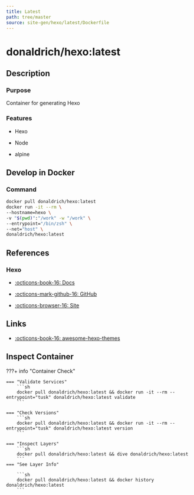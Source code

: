 ```yaml
---
title: Latest
path: tree/master
source: site-gen/hexo/latest/Dockerfile
---
```


# donaldrich/hexo:latest

## Description

### Purpose

Container for generating Hexo

### Features

* Hexo

* Node

* alpine

## Develop in Docker

### Command

```sh
docker pull donaldrich/hexo:latest
docker run -it --rm \
--hostname=hexo \
-v "$(pwd)":"/work" -w "/work" \
--entrypoint="/bin/zsh" \
--net="host" \
donaldrich/hexo:latest
```

## References

### Hexo

* [:octicons-book-16: Docs](https://hexo.io/docs)

* [:octicons-mark-github-16: GitHub](https://github.com/hexojs/hexo)

* [:octicons-browser-16: Site](https://hexo.io)
## Links

* [:octicons-book-16: awesome-hexo-themes](https://awesomeopensource.com/projects/hexo-theme)

## Inspect Container

???+ info "Container Check"

    === "Validate Services"
        ```sh
        docker pull donaldrich/hexo:latest && docker run -it --rm --entrypoint="tusk" donaldrich/hexo:latest validate
        ```

    === "Check Versions"
        ```sh
        docker pull donaldrich/hexo:latest && docker run -it --rm --entrypoint="tusk" donaldrich/hexo:latest version
        ```

    === "Inspect Layers"
        ```sh
        docker pull donaldrich/hexo:latest && dive donaldrich/hexo:latest
        ```
    === "See Layer Info"

        ```sh
        docker pull donaldrich/hexo:latest && docker history donaldrich/hexo:latest
        ```
